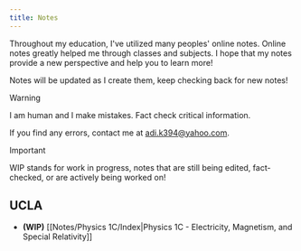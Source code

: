 ```yaml
---
title: Notes
---
```

Throughout my education, I've utilized many peoples' online notes. Online notes greatly helped me through classes and subjects. I hope that my notes provide a new perspective and help you to learn more!

Notes will be updated as I create them, keep checking back for new notes!

>[!WARNING]
>I am human and I make mistakes. Fact check critical information.
>
>If you find any errors, contact me at adi.k394@yahoo.com.

> [!IMPORTANT]
> WIP stands for work in progress, notes that are still being edited, fact-checked, or are actively being worked on!

## UCLA 
- **(WIP)** [[Notes/Physics 1C/Index|Physics 1C - Electricity, Magnetism, and Special Relativity]]

